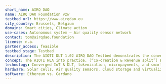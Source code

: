 ```yaml
---
short_name: AIRQ DAO
name: AIRQ DAO Foundation vzw
testbed_url: https://www.airqdao.eu
city_country: Brussels, Belgium
domains: Smart cities, Climate action
use-cases: Autonomous system – Air quality sensor network
contact: tom@airqdao.foundation
license: n.a.
partner_access: feasible
testbed_stage: Testbed
description: The AIOTI DLT 1.02 AIRQ DAO Testbed demonstrates the convergence of IoT and DLT into an autonomous system based on the AIOTI High Level Architecture (HLA) for data markets. Co-creation, micropayments and (smart contract) revenue-splits enable a ‘self-sustaining’ and financially autonomous IoT sensor network.
concept: The AIOTI HLA into practice. (“Co-creation & Revenue split”) Each air quality sensor integrates with the DLT network via a dedicated wallet. Local engaged citizens subscribe to notification services via micropayments. The sensor receives monthly payments, and an automated revenue split rewards the data aggregator, service providers and the AIRQ DAO foundation. If the sensor can earn its own value after two years, a smart contract orders his replacement. As such, only valuable sensors are maintained, and the network becomes (financially) self-sustainable.
technology: Converged IoT & DLT, tokenization, micropayments, and smart contracting
hardware: Solar cells, Air quality sensors, Cloud storage and virtualization
software: Ethereum vs. Cardano
---
```

